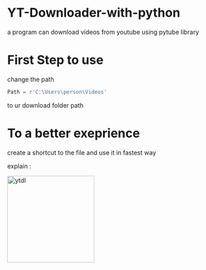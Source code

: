 # YT-Downloader-with-python
a program can download videos from youtube using pytube library



# First Step to use

change the path
```py
Path = r'C:\Users\person\Videos'
```
to ur download folder path 


# To a better exeprience 


create a shortcut to the file and use it in fastest way 

explain :

<img src="/
YT-Downloader-with-python/explain.gif" alt="ytdl" width="200" />
